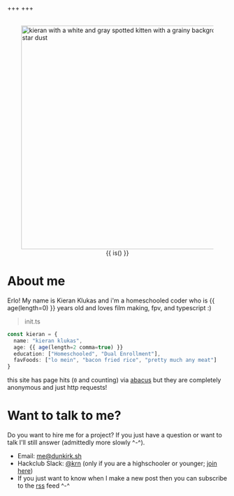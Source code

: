 +++
+++

<div style="display: flex; flex-direction: column; align-items: center; justify-content: center; margin: 2rem;">
    <img src="https://cachet.dunkirk.sh/users/U062UG485EE/r" alt="kieran with a white and gray spotted kitten with a grainy background and star dust" width="512" height="512" class="u-photo"/>
    {{ is() }}
</div>

# About me

Erlo! My name is Kieran Klukas and i'm a homeschooled coder who is {{ age(length=0) }} years old and loves film making, fpv, and typescript :)

> init.ts
```ts
const kieran = {
  name: "kieran klukas",
  age: {{ age(length=2 comma=true) }}
  education: ["Homeschooled", "Dual Enrollment"],
  favFoods: ["lo mein", "bacon fried rice", "pretty much any meat"]
}
```

this site has page hits (<code id="visits">0</code> and counting) via [abacus](https://jasoncameron.dev/abacus/) but they are completely anonymous and just http requests! 

# Want to talk to me?

Do you want to hire me for a project? If you just have a question or want to talk I'll still answer (admittedly more slowly ^-^).

- Email: [me@dunkirk.sh](mailto:me@dunkirk.sh)
- Hackclub Slack: [@krn](https://hackclub.slack.com/team/U062UG485EE) (only if you are a highschooler or younger; [join here](https://hackclub.com/slack/))
- If you just want to know when I make a new post then you can subscribe to the [rss](rss.xml) feed ^-^
